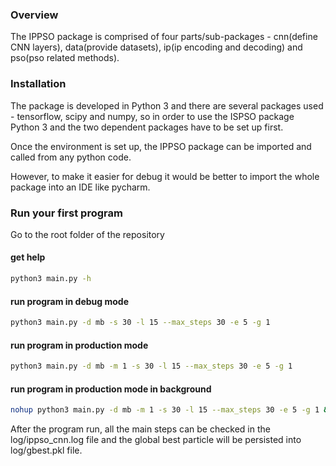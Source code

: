 ### Overview

The IPPSO package is comprised of four parts/sub-packages - cnn(define CNN layers), data(provide datasets), ip(ip encoding and decoding) and pso(pso related methods).  

### Installation

The package is developed in Python 3 and there are several packages used - tensorflow, scipy and numpy, so in order to use the ISPSO package Python 3 and the two dependent packages have to be set up first. 

Once the environment is set up, the IPPSO package can be imported and called from any python code. 

However, to make it easier for debug it would be better to import the whole package into an IDE like pycharm. 

### Run your first program

Go to the root folder of the repository

#### get help

```bash
python3 main.py -h
```

#### run program in debug mode

```bash
python3 main.py -d mb -s 30 -l 15 --max_steps 30 -e 5 -g 1
```

#### run program in production mode
 
```bash
python3 main.py -d mb -m 1 -s 30 -l 15 --max_steps 30 -e 5 -g 1
``` 

#### run program in production mode in background
 
```bash
nohup python3 main.py -d mb -m 1 -s 30 -l 15 --max_steps 30 -e 5 -g 1 &
```

After the program run, all the main steps can be checked in the log/ippso_cnn.log file and the global best particle will be persisted into log/gbest.pkl file.